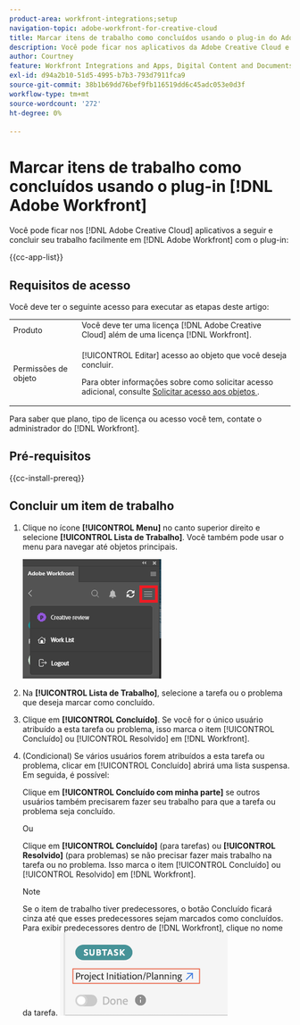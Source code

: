 ```yaml
---
product-area: workfront-integrations;setup
navigation-topic: adobe-workfront-for-creative-cloud
title: Marcar itens de trabalho como concluídos usando o plug-in do Adobe Workfront
description: Você pode ficar nos aplicativos da Adobe Creative Cloud e concluir seu trabalho no Adobe Workfront de maneira simples.
author: Courtney
feature: Workfront Integrations and Apps, Digital Content and Documents
exl-id: d94a2b10-51d5-4995-b7b3-793d7911fca9
source-git-commit: 38b1b69dd76bef9fb116519dd6c45adc053e0d3f
workflow-type: tm+mt
source-wordcount: '272'
ht-degree: 0%

---
```


# Marcar itens de trabalho como concluídos usando o plug-in [!DNL Adobe Workfront]

Você pode ficar nos [!DNL Adobe Creative Cloud] aplicativos a seguir e concluir seu trabalho facilmente em [!DNL Adobe Workfront] com o plug-in:

{{cc-app-list}}

## Requisitos de acesso

Você deve ter o seguinte acesso para executar as etapas deste artigo:

<table style="table-layout:auto"> 
 <col> 
 <col> 
 <tbody> 
  <tr> 
   <!-- <td role="rowheader">[!DNL Adobe Workfront] plan*</td> 
   <td> <p>[!UICONTROL Pro] or higher</p> </td> 
  </tr> 
  <tr data-mc-conditions=""> 
   <td role="rowheader">[!DNL Adobe Workfront] license*</td> 
   <td> <p>Work or higher</p> </td> 
  </tr> --> 
  <tr> 
   <td role="rowheader">Produto</td> 
   <td>Você deve ter uma licença [!DNL Adobe Creative Cloud] além de uma licença [!DNL Workfront].</td> 
  </tr> 
  <tr> 
   <td role="rowheader">Permissões de objeto</td> 
   <td> <p>[!UICONTROL Editar] acesso ao objeto que você deseja concluir.</p> <p>Para obter informações sobre como solicitar acesso adicional, consulte <a href="../../workfront-basics/grant-and-request-access-to-objects/request-access.md" class="MCXref xref">Solicitar acesso aos objetos </a>.</p> </td> 
  </tr> 
 </tbody> 
</table>

Para saber que plano, tipo de licença ou acesso você tem, contate o administrador do [!DNL Workfront].

## Pré-requisitos

{{cc-install-prereq}}

## Concluir um item de trabalho

1. Clique no ícone **[!UICONTROL Menu]** no canto superior direito e selecione **[!UICONTROL Lista de Trabalho]**. Você também pode usar o menu para navegar até objetos principais.

   ![](assets/go-back-to-work-list-350x314.png)

1. Na **[!UICONTROL Lista de Trabalho]**, selecione a tarefa ou o problema que deseja marcar como concluído.
1. Clique em **[!UICONTROL Concluído]**.  Se você for o único usuário atribuído a esta tarefa ou problema, isso marca o item [!UICONTROL Concluído] ou [!UICONTROL Resolvido] em [!DNL Workfront].
1. (Condicional) Se vários usuários forem atribuídos a esta tarefa ou problema, clicar em [!UICONTROL Concluído] abrirá uma lista suspensa. Em seguida, é possível:

   Clique em **[!UICONTROL Concluído com minha parte]** se outros usuários também precisarem fazer seu trabalho para que a tarefa ou problema seja concluído.

   Ou

   Clique em **[!UICONTROL Concluído]** (para tarefas) ou **[!UICONTROL Resolvido]** (para problemas) se não precisar fazer mais trabalho na tarefa ou no problema. Isso marca o item [!UICONTROL Concluído] ou [!UICONTROL Resolvido] em [!DNL Workfront].

   >[!NOTE]
   >
   >Se o item de trabalho tiver predecessores, o botão Concluído ficará cinza até que esses predecessores sejam marcados como concluídos. Para exibir predecessores dentro de [!DNL Workfront], clique no nome da tarefa.
   >![](assets/navigate-to-workfront.png)

<!-- I dont think we need this one ![](assets/complete-work-350x529.png) -->
